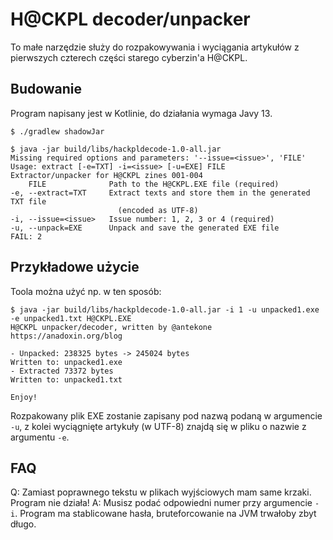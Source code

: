 # H@CKPL decoder/unpacker

To małe narzędzie służy do rozpakowywania i wyciągania artykułów z pierwszych
czterech części starego cyberzin'a H@CKPL.

## Budowanie

Program napisany jest w Kotlinie, do działania wymaga Javy 13.
```
$ ./gradlew shadowJar

$ java -jar build/libs/hackpldecode-1.0-all.jar
Missing required options and parameters: '--issue=<issue>', 'FILE'
Usage: extract [-e=TXT] -i=<issue> [-u=EXE] FILE
Extractor/unpacker for H@CKPL zines 001-004
    FILE              Path to the H@CKPL.EXE file (required)
-e, --extract=TXT     Extract texts and store them in the generated TXT file
                        (encoded as UTF-8)
-i, --issue=<issue>   Issue number: 1, 2, 3 or 4 (required)
-u, --unpack=EXE      Unpack and save the generated EXE file
FAIL: 2
```

## Przykładowe użycie

Toola można użyć np. w ten sposób:

```
$ java -jar build/libs/hackpldecode-1.0-all.jar -i 1 -u unpacked1.exe -e unpacked1.txt H@CKPL.EXE
H@CKPL unpacker/decoder, written by @antekone
https://anadoxin.org/blog

- Unpacked: 238325 bytes -> 245024 bytes
Written to: unpacked1.exe
- Extracted 73372 bytes
Written to: unpacked1.txt

Enjoy!
```

Rozpakowany plik EXE zostanie zapisany pod nazwą podaną w argumencie `-u`, z kolei
wyciągnięte artykuły (w UTF-8) znajdą się w pliku o nazwie z argumentu `-e`. 

## FAQ

Q: Zamiast poprawnego tekstu w plikach wyjściowych mam same krzaki. Program nie działa!
A: Musisz podać odpowiedni numer przy argumencie `-i`. Program ma stablicowane hasła,
   bruteforcowanie na JVM trwałoby zbyt długo.
